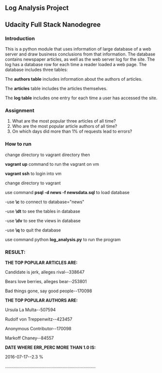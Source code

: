 ## Log Analysis Project

## Udacity Full Stack Nanodegree

###      Introduction


This is a python module that uses information of large database of a web server and draw business conclusions from that information. The database contains newspaper articles, as well as the web server log for the site. The log has a database row for each time a reader loaded a web page. The database includes three tables:

The **authors table** includes information about the authors of articles.

The **articles** table includes the articles themselves.

The **log table** includes one entry for each time a user has accessed the site.


### Assignment

1. What are the most popular three articles of all time? 
2. Who are the most popular article authors of all time?
3.  On which days did more than 1% of requests lead to errors? 



### How to run

change directory to vagrant directory then

**vagrant up** command to run the vagrant on vm

**vagrant ssh** to login into vm

change directory to vagrant

use command **psql -d news -f newsdata.sql** to load database

-use **\c** to connect to database="news"

-use **\dt** to see the tables in database

-use **\dv** to see the views in database

-use **\q** to quit the database

use command python **log_analysis.py** to run the program


### RESULT:

**THE TOP POPULAR ARTICLES ARE:**

Candidate is jerk, alleges rival--338647

Bears love berries, alleges bear--253801

Bad things gone, say good people--170098


**THE TOP POPULAR AUTHORS ARE:**

Ursula La Multa--507594

Rudolf von Treppenwitz--423457

Anonymous Contributor--170098

Markoff Chaney--84557


**DATE WHERE ERR_PERC MORE THAN 1.0 IS:**

2016-07-17--2.3 %     


..........................................................................
